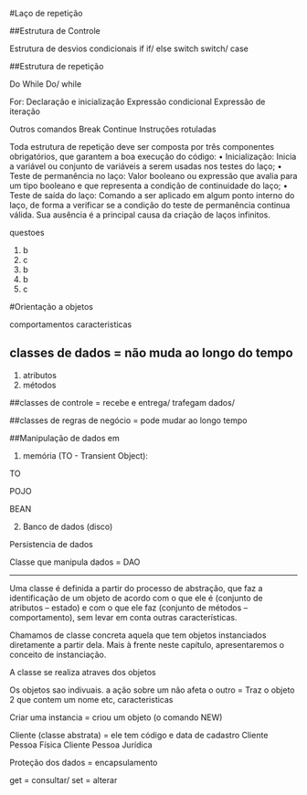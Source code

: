 #Laço de repetição


##Estrutura de Controle

Estrutura de desvios condicionais
if
if/ else
switch 
switch/ case

##Estrutura de repetição

Do
While
Do/ while

For: 
Declaração e inicialização
Expressão condicional
Expressão de iteração

Outros comandos
Break
Continue
Instruções rotuladas


Toda estrutura de repetição
deve ser composta por três componentes obrigatórios, que garantem a boa
execução do código:
• Inicialização: Inicia a variável ou conjunto de variáveis a serem usadas
nos testes do laço;
• Teste de permanência no laço: Valor booleano ou expressão que avalia
para um tipo booleano e que representa a condição de continuidade do
laço;
• Teste de saída do laço: Comando a ser aplicado em algum ponto interno
do laço, de forma a verificar se a condição do teste de permanência
continua válida. Sua ausência é a principal causa da criação de laços
infinitos.

questoes
1) b
2) c
3) b
4) b
5) c


#Orientação a objetos

comportamentos
caracteristicas

## classes de dados = não muda ao longo do tempo
1) atributos 
2) métodos

##classes de controle = recebe e entrega/ trafegam dados/ 

##classes de regras de negócio = pode mudar ao longo tempo

##Manipulação de dados em 
1) memória (TO - Transient Object):

TO

POJO

BEAN 

2) Banco de dados (disco)

Persistencia de dados

Classe que manipula dados = DAO

--------------------------------------------------------------------------------------------

Uma classe é definida a partir do processo de abstração, que faz a identificação
de um objeto de acordo com o que ele é (conjunto de atributos – estado) e com
o que ele faz (conjunto de métodos – comportamento), sem levar em conta
outras características.

Chamamos de classe concreta aquela que tem objetos instanciados diretamente
a partir dela. Mais à frente neste capítulo, apresentaremos o conceito de
instanciação.

A classe se realiza atraves dos objetos

Os objetos sao indivuais. a ação sobre um não afeta o outro = Traz o objeto 2 que contem um nome etc, caracteristicas

Criar uma instancia = criou um objeto (o comando NEW)

Cliente (classe abstrata) = ele tem código e data de cadastro
Cliente Pessoa Física
Cliente Pessoa Jurídica


Proteção dos dados = encapsulamento

get = consultar/ 
set = alterar








